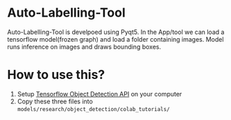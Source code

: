 # Auto-Labelling-Tool
Auto-Labelling-Tool is develpoed using Pyqt5. In the App/tool we can load a tensorflow model(frozen graph) and load a folder containing images. Model runs inference on images and draws bounding boxes.

# How to use this?
1. Setup [Tensorflow Object Detection API](https://github.com/tensorflow/models/tree/master/research/object_detection) on your computer
2. Copy these three files into `models/research/object_detection/colab_tutorials/`
